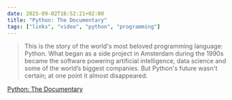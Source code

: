 ```yaml
---
date: 2025-09-02T16:52:21+02:00
title: "Python: The Documentary"
tags: ["links", "video", "python", "programming"]
---
```


> This is the story of the world's most beloved programming language: Python. What began as a side project in Amsterdam during the 1990s became the software powering artificial intelligence, data science and some of the world’s biggest companies. But Python's future wasn't certain; at one point it almost disappeared.

[Python: The Documentary](https://youtu.be/GfH4QL4VqJ0)